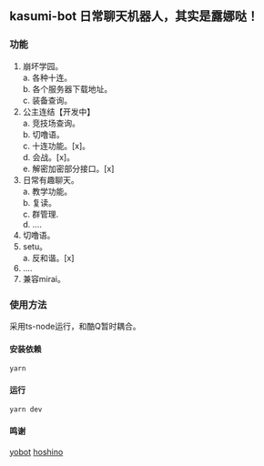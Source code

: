## kasumi-bot 日常聊天机器人，其实是露娜哒！

### 功能

1. 崩坏学园。  
   a. 各种十连。  
   b. 各个服务器下载地址。  
   c. 装备查询。  
2. 公主连结【开发中】  
   a. 竞技场查询。  
   b. 切噜语。  
   c. 十连功能。[x]。  
   d. 会战。[x]。  
   e. 解密加密部分接口。[x]  
3. 日常有趣聊天。  
   a. 教学功能。  
   b. 复读。  
   c. 群管理.  
   d. ....  
4. 切噜语。  
5. setu。  
   a. 反和谐。[x]  
6. ....  
7. 兼容mirai。  


### 使用方法

采用ts-node运行，和酷Q暂时耦合。

#### 安装依赖
```vue
yarn
```

#### 运行
```vue
yarn dev
```

#### 鸣谢
<a href="https://github.com/yuudi/yobot">yobot</a>
<a href="https://github.com/Ice-Cirno/HoshinoBot">hoshino</a>
